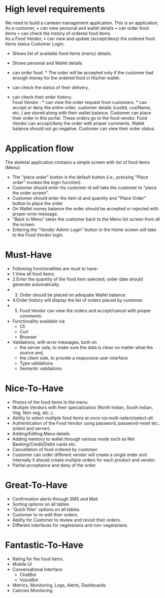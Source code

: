 # High level requirements
We need to build a canteen management application.  This is an application,
 As a customer,
•	can view personal and wallet details 
•	can order food items
•	can check the history of  ordered food items  
 As a Food Vendor,
•	can view and update (accept/deny) the ordered food items status 
Customer Login:
   * Shows list of available food items (menu) details.
   * Shows personal and Wallet details
   * can order food.
	* The order will be accepted only if the customer had enough money for the ordered food in
	  His/her wallet.

   * can check the status of their delivery.
   * can check their order history.  
Food Vendor :
	* can view the order request from customers.
	* can accept or deny the entire order.
customer details (custId, custName, etc..) are stored along with their wallet balance.
Customer can place their order in this portal. These orders go to the food vendor.
Food Vendor can accept/deny the order with proper comments.
Wallet balance should not go negative.
Customer can view their order status.

# Application flow
The skeletal application contains a simple screen with list of food items (Menu).
  * The "place order" button is the default button (i.e., pressing "Place order" invokes the login function).
  * Customer should enter his customer id will take the customer to "place the order screen".
  * Customer should enter the item id and quantity and "Place Order" button to place the order 
  * On Wallet money balance the order should be accepted or rejected with proper error message.
  * "Back to Menu" takes the customer back to the Menu list screen from all the screen.
  * Entering the "Vendor Admin Login” button in the Home screen will take to the Food Vendor login. 

# Must-Have
  * Following functionalities are must to have-
  * 1.View all food items.
  * 2.Enter the quantity of the food item selected, order date should generate automatically.
  * 3. Order should be placed on adequate Wallet balance.  
  * 4.Order history will display the list of orders placed by customer.
  * 5. Food Vendor can view the orders and accept/cancel with proper comments. 
  * Functionality available via
     * Cli
     * Curl
     * Browser
  * Validations, with error messages, both on 
     * the server side, to make sure the data is clean no matter what the source and,
     * the client side, to provide a responsive user interface
     * Type validations
     * Semantic validations     
# Nice-To-Have
  * Photos of the food items in the menu.
  * Multiple Vendors with their specialization (North Indian, South Indian, Veg, Non veg, etc..).
  * Ability to select multiple food items at once via multi-select/select-all.
  * Authentication of the Food Vendor using password, password-reset etc.. (client and server).
  * Adding/Editing Menu details
  * Adding memory to wallet through various mode such as Net Banking/Credit/Debit cards etc.
  * Cancellation of food ordered by customer.
  * Customer can order different vendor will create a single order and internally it should create multiple orders for each product and vendor.
  * Partial acceptance and deny of the order.

      
# Great-To-Have
  * Confirmation alerts through SMS and Mail.
  * Sorting options on all tables
  * 'Quick filter' options on all tables.
  * Customer to re-edit their orders.
  * Ability for Customer to review and revisit their orders.
  * Different interfaces for vegetarians and non-vegetarians.
  
# Fantastic-To-Have
  * Rating for the food items.
  * Mobile UI
  * Conversational Interface
     * ChatBot
     * VoiceBot
  * Metrics, Monitoring, Logs, Alerts, Dashboards
  * Calories Monitoring.
